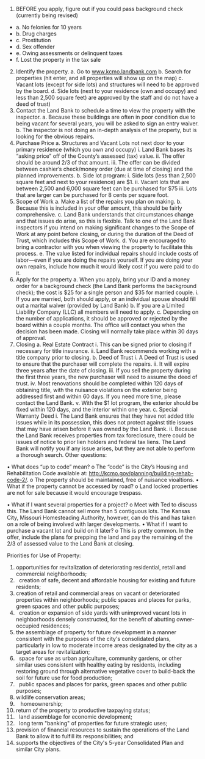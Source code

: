 1.	BEFORE you apply, figure out if you could pass background check (currently being revised)
  * a.	No felonies for 10 years
  * b.	Drug charges
  * c.	Prostitution
  * d.	Sex offender
  * e.	Owing assessments or delinquent taxes
  * f.	Lost the property in the tax sale
2.	Identify the property.
  a.	Go to www.kcmo.landbank.com
  b.	Search for properties (hit enter, and all properties will show up on the map)
  c.	Vacant lots (except for side lots) and structures will need to be approved by the board. 
  d.	Side lots (next to your residence (own and occupy) and less than 2,500 square feet) are approved by the staff and do not have a deed of trust)
3.	Contact the Land Bank to schedule a time to view the property with the inspector.
a.	Because these buildings are often in poor condition due to being vacant for several years, you will be asked to sign an entry waiver.
b.	The inspector is not doing an in-depth analysis of the property, but is looking for the obvious repairs.
4.	Purchase Price
a.	Structures and Vacant Lots not next door to your primary residence (which you own and occupy)
i.	Land Bank bases its “asking price” off of the County’s assessed (tax) value.
ii.	The offer should be around 2/3 of that amount.
iii.	The offer can be divided between cashier’s check/money order (due at time of closing) and the planned improvements.
b.	Side lot program:
i.	Side lots (less than 2,500 square feet and next to your residence) are $1.
ii.	Vacant lots that are between 2,500 and 6,000 square feet can be purchased for $75
iii.	Lots that are larger can be purchased for 8 cents per square foot.
5.	Scope of Work
a.	Make a list of the repairs you plan on making.
b.	Because this is included in your offer amount, this should be fairly comprehensive. 
c.	Land Bank understands that circumstances change and that issues do arise, so this is flexible. Talk to one of the Land Bank inspectors if you intend on making significant changes to the Scope of Work at any point before closing, or during the duration of the Deed of Trust, which includes this Scope of Work.
d.	You are encouraged to bring a contractor with you when viewing the property to facilitate this process.
e.	The value listed for individual repairs should include costs of labor—even if you are doing the repairs yourself. If you are doing your own repairs, include how much it would likely cost if you were paid to do it.
6.	Apply for the property
a.	When you apply, bring your ID and a money order for a background check (the Land Bank performs the background check); the cost is $25 for a single person and $35 for married couple.
i.	If you are married, both should apply, or an individual spouse should fill out a marital waiver (provided by Land Bank)
b.	If you are a Limited Liability Company (LLC) all members will need to apply.
c.	Depending on the number of applications, it should be approved or rejected by the board within a couple months. The office will contact you when the decision has been made. Closing will normally take place within 30 days of approval.
7.	Closing
a.	Real Estate Contract
i.	This can be signed prior to closing if necessary for title insurance.
ii.	Land Bank recommends working with a title company prior to closing.
b.	Deed of Trust
i.	A Deed of Trust is used to ensure that the purchaser will complete the repairs.
ii.	It will expire three years after the date of closing. 
iii.	If you sell the property during the first three years, the new purchaser will need to assume the deed of trust.
iv.	Most renovations should be completed within 120 days of obtaining title, with the nuisance violations on the exterior being addressed first and within 60 days. If you need more time, please contact the Land Bank.
v.	With the $1 lot program, the exterior should be fixed within 120 days, and the interior within one year.
c.	Special Warranty Deed
i.	The Land Bank ensures that they have not added title issues while in its possession, this does not protect against title issues that may have arisen before it was owned by the Land Bank.
ii.	Because the Land Bank receives properties from tax foreclosure, there could be issues of notice to prior lien holders and federal tax liens. The Land Bank will notify you if any issue arises, but they are not able to perform a thorough search.
Other questions:

•	What does “up to code” mean?
o	The “code” is the City’s Housing and Rehabilitation Code available at: http://kcmo.gov/planning/building-rehab-code-2/.
o	The property should be maintained, free of nuisance vioaltions.
•	What if the property cannot be accessed by road?
o	Land locked properties are not for sale because it would encourage trespass. 

•	What if I want several properties for a project?
o	Meet with Ted to discuss this. The Land Bank cannot sell more than 5 contiguous lots. The Kansas City, Missouri Homesteading Authority, however, can do this and has taken on a role of being involved with larger developments.
•	What if I want to purchase a vacant lot and build on it later?
o	This is pretty common. In the offer, include the plans for prepping the land and pay the remaining of the 2/3 of assessed value to the Land Bank at closing.


Priorities for Use of Property:

1. opportunities for revitalization of deteriorating residential, retail and commercial neighborhoods;
2.   creation of safe, decent and affordable housing for existing and future residents;
3. creation of retail and commercial areas on vacant or deteriorated properties within neighborhoods; public spaces and places for parks, green spaces and other public purposes;
4.   creation or expansion of side yards with unimproved vacant lots in neighborhoods densely constructed, for the benefit of abutting owner-occupied residences;
5. the assemblage of property for future development in a manner consistent with the purposes of the city's consolidated plans, particularly in low to moderate income areas designated by the city as a target areas for revitalization;
6.   space for use as urban agriculture, community gardens, or other similar uses consistent with healthy eating by residents, including restoring ground through alternative vegetative cover to build-back the soil for future use for food production;
7.   public spaces and places for parks, green spaces and other public purposes;
8. wildlife conservation areas;
9.    homeownership;
10. return of the property to productive taxpaying status;
11.   land assemblage for economic development;
12.   long term "banking" of properties for future strategic uses;
13. provision of financial resources to sustain the operations of the Land Bank to allow it to fulfill its responsibilities; and
14. supports the objectives of the City's 5-year Consolidated Plan and similar City plans.
